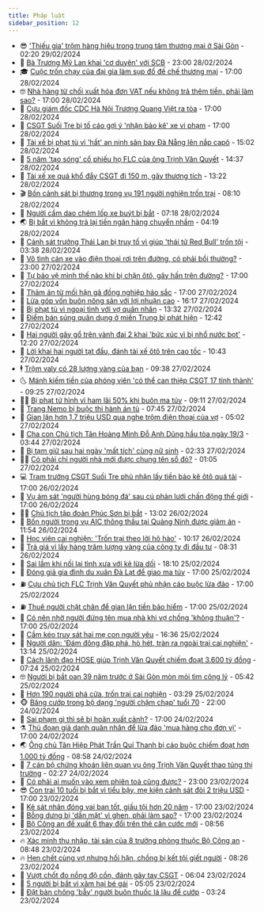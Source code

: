 ```yaml
---
title: Pháp luật
sidebar_position: 12
---
```


<!-- vnexpress-phap-luat:START -->
- 😎 [&#39;Thiếu gia&#39; trộm hàng hiệu trong trung tâm thương mại ở Sài Gòn](https://vnexpress.net/thieu-gia-trom-hang-hieu-trong-trung-tam-thuong-mai-o-sai-gon-4716547.html) - 02:20 29/02/2024
- 🥰 [Bà Trương Mỹ Lan khai &#39;cơ duyên&#39; với SCB](https://vnexpress.net/ba-truong-my-lan-khai-co-duyen-voi-scb-4714584.html) - 23:00 28/02/2024
- 🎓 [Cuộc trốn chạy của đại gia làm sụp đổ đế chế thương mại](https://vnexpress.net/cuoc-tron-chay-cua-dai-gia-lam-sup-do-de-che-thuong-mai-4716438.html) - 17:00 28/02/2024
- 🤓 [Nhà hàng từ chối xuất hóa đơn VAT nếu không trả thêm tiền, phải làm sao?](https://vnexpress.net/nha-hang-tu-choi-xuat-hoa-don-vat-neu-khong-tra-them-tien-phai-lam-sao-4716252.html) - 17:00 28/02/2024
- 🎊 [Cựu giám đốc CDC Hà Nội Trương Quang Việt ra tòa](https://vnexpress.net/cuu-giam-doc-cdc-ha-noi-truong-quang-viet-ra-toa-4716230.html) - 17:00 28/02/2024
- 🙉 [CSGT Suối Tre bị tố cáo gợi ý &#39;nhận bảo kê&#39; xe vi phạm](https://vnexpress.net/csgt-suoi-tre-bi-to-cao-goi-y-nhan-bao-ke-xe-vi-pham-4716122.html) - 17:00 28/02/2024
- 🤡 [Tài xế bị phạt tù vì &#39;hất&#39; an ninh sân bay Đà Nẵng lên nắp capô](https://vnexpress.net/tai-xe-bi-phat-tu-vi-hat-an-ninh-san-bay-da-nang-len-nap-capo-4716452.html) - 15:02 28/02/2024
- 🗽 [5 năm &#39;tạo sóng&#39; cổ phiếu họ FLC của ông Trịnh Văn Quyết](https://vnexpress.net/5-nam-tao-song-co-phieu-ho-flc-cua-ong-trinh-van-quyet-4716298.html) - 14:37 28/02/2024
- 🌋 [Tài xế xe quá khổ đẩy CSGT đi 150 m, gây thương tích](https://vnexpress.net/tai-xe-xe-qua-kho-day-csgt-di-150-m-gay-thuong-tich-4716440.html) - 13:22 28/02/2024
- 🎬 [Bốn cảnh sát bị thương trong vụ 191 người nghiện trốn trại](https://vnexpress.net/bon-canh-sat-bi-thuong-trong-vu-191-nguoi-nghien-tron-trai-4716272.html) - 08:10 28/02/2024
- 💯 [Người cầm dao chém lốp xe buýt bị bắt](https://vnexpress.net/nguoi-cam-dao-chem-lop-xe-buyt-bi-tam-giam-4716265.html) - 07:18 28/02/2024
- 🌏 [Bị bắt vì không trả lại tiền ngân hàng chuyển nhầm](https://vnexpress.net/bi-bat-vi-khong-tra-lai-tien-ngan-hang-chuyen-nham-4716240.html) - 04:19 28/02/2024
- 🌊 [Cảnh sát trưởng Thái Lan bị truy tố vì giúp &#39;thái tử Red Bull&#39; trốn tội](https://vnexpress.net/canh-sat-truong-thai-lan-bi-truy-to-vi-giup-thai-tu-red-bull-tron-toi-4716222.html) - 03:38 28/02/2024
- 💂 [Vô tình cán xe vào điện thoại rơi trên đường, có phải bồi thường?](https://vnexpress.net/vo-tinh-can-xe-vao-dien-thoai-roi-tren-duong-co-phai-boi-thuong-4715947.html) - 23:00 27/02/2024
- 🎡 [Tự bảo vệ mình thế nào khi bị chặn ôtô, gây hấn trên đường?](https://vnexpress.net/tu-bao-ve-minh-the-nao-khi-bi-chan-oto-gay-han-tren-duong-4716046.html) - 17:00 27/02/2024
- 🫶 [Thảm án từ mối hận gã đồng nghiệp háo sắc](https://vnexpress.net/tham-an-tu-moi-han-ga-dong-nghiep-hao-sac-4716005.html) - 17:00 27/02/2024
- 🐲 [Lừa góp vốn buôn nông sản với lợi nhuận cao](https://vnexpress.net/lua-gop-von-buon-nong-san-voi-loi-nhuan-cao-4716040.html) - 16:17 27/02/2024
- 🚀 [Bị phạt tù vì ngoại tình với vợ quân nhân](https://vnexpress.net/bi-phat-tu-vi-ngoai-tinh-voi-vo-quan-nhan-4716028.html) - 13:32 27/02/2024
- 🎊 [Điểm bán súng quân dụng ở miền Trung bị phát hiện](https://vnexpress.net/diem-ban-vu-khi-o-mien-trung-bi-phat-hien-4716021.html) - 12:42 27/02/2024
- 🤗 [Hai người gây gổ trên vành đai 2 khai &#39;bức xúc vì bị nhổ nước bọt&#39;](https://vnexpress.net/hai-nguoi-gay-go-tren-vanh-dai-2-khai-buc-xuc-vi-bi-nho-nuoc-bot-4716023.html) - 12:20 27/02/2024
- 🗽 [Lời khai hai người tạt đầu, đánh tài xế ôtô trên cao tốc](https://video.vnexpress.net/loi-khai-hai-nguoi-tat-dau-danh-tai-xe-oto-tren-cao-toc-4715991.html) - 10:43 27/02/2024
- 🕴 [Trộm valy có 28 lượng vàng của bạn](https://vnexpress.net/trom-valy-co-28-luong-vang-cua-ban-4715955.html) - 09:38 27/02/2024
- 🌜 [Mánh kiếm tiền của phóng viên &#39;có thể can thiệp CSGT 17 tỉnh thành&#39;](https://vnexpress.net/manh-kiem-tien-cua-phong-vien-co-the-can-thiep-csgt-17-tinh-thanh-4715847.html) - 09:25 27/02/2024
- 🧑‍🏫 [Bị phạt tử hình vì ham lãi 50% khi buôn ma túy](https://vnexpress.net/bi-phat-tu-hinh-vi-ham-lai-50-khi-buon-ma-tuy-4715916.html) - 09:11 27/02/2024
- 🦩 [Trang Nemo bị buộc thi hành án tù](https://vnexpress.net/trang-nemo-bi-buoc-thi-hanh-an-tu-4715879.html) - 07:45 27/02/2024
- 💼 [Gian lận hơn 1,7 triệu USD qua nghe trộm điện thoại của vợ](https://vnexpress.net/gian-lan-hon-1-7-trieu-usd-nho-nghe-trom-dien-thoai-cua-vo-4715775.html) - 05:02 27/02/2024
- 💫 [Cha con Chủ tịch Tân Hoàng Minh Đỗ Anh Dũng hầu tòa ngày 19/3](https://vnexpress.net/cha-con-chu-tich-tan-hoang-minh-do-anh-dung-hau-toa-ngay-19-3-4715739.html) - 03:44 27/02/2024
- 🦅 [Bị tạm giữ sau hai ngày &#39;mất tích&#39; cùng nữ sinh](https://vnexpress.net/bi-tam-giu-sau-hai-ngay-mat-tich-cung-nu-sinh-4715668.html) - 02:33 27/02/2024
- 🧑‍💻 [Có phải chỉ người nhà mới được chung tên sổ đỏ?](https://vnexpress.net/co-phai-chi-nguoi-nha-moi-duoc-chung-ten-so-do-4715144.html) - 01:05 27/02/2024
- 💻 [Trạm trưởng CSGT Suối Tre phủ nhận lấy tiền bảo kê ôtô quá tải](https://vnexpress.net/tram-truong-csgt-suoi-tre-phu-nhan-lay-tien-bao-ke-oto-qua-tai-4715612.html) - 17:00 26/02/2024
- 🤠 [Vụ ám sát &#39;người hùng bóng đá&#39; sau cú phản lưới chấn động thế giới](https://vnexpress.net/vu-am-sat-nguoi-hung-bong-da-sau-cu-phan-luoi-chan-dong-the-gioi-4715557.html) - 17:00 26/02/2024
- 🧑‍🏫 [Chủ tịch tập đoàn Phúc Sơn bị bắt](https://vnexpress.net/dai-gia-hau-phao-bi-bat-4715600.html) - 13:02 26/02/2024
- 🌈 [Bốn người trong vụ AIC thông thầu tại Quảng Ninh được giảm án](https://vnexpress.net/bon-nguoi-trong-vu-aic-thong-thau-tai-quang-ninh-duoc-giam-an-4715586.html) - 11:54 26/02/2024
- 🌮 [Học viên cai nghiện: &#39;Trốn trại theo lời hô hào&#39;](https://vnexpress.net/tran-tinh-cua-nguoi-tron-trai-cai-nghien-o-soc-trang-4715479.html) - 10:17 26/02/2024
- 🐲 [Trả giá vì lấy hàng trăm lượng vàng của công ty đi đầu tư](https://vnexpress.net/tra-gia-vi-lay-hang-tram-luong-vang-cua-cong-ty-di-dau-tu-4715455.html) - 08:31 26/02/2024
- 🧰 [Sai lầm khi nối lại tình xưa với kẻ lừa dối](https://vnexpress.net/sai-lam-khi-noi-lai-tinh-xua-voi-ke-lua-doi-4715127.html) - 18:10 25/02/2024
- 💄 [Đóng giả gia đình du xuân Đà Lạt để giao ma túy](https://vnexpress.net/dong-gia-gia-dinh-du-xuan-da-lat-de-giao-ma-tuy-4715180.html) - 17:00 25/02/2024
- ⛽️ [Cựu chủ tịch FLC Trịnh Văn Quyết phủ nhận cáo buộc lừa đảo](https://vnexpress.net/cuu-chu-tich-flc-trinh-van-quyet-phu-nhan-cao-buoc-lua-dao-4715177.html) - 17:00 25/02/2024
- ⛽️ [Thuê người chặt chân để gian lận tiền bảo hiểm](https://vnexpress.net/thue-nguoi-chat-chan-de-gian-lan-tien-bao-hiem-4715157.html) - 17:00 25/02/2024
- 💂 [Có nên nhờ người đứng tên mua nhà khi vợ chồng &#39;không thuận&#39;?](https://vnexpress.net/co-nen-nho-nguoi-dung-ten-mua-nha-khi-vo-chong-khong-thuan-4714640.html) - 17:00 25/02/2024
- 🤔 [Cầm kéo truy sát hai mẹ con người yêu](https://vnexpress.net/truy-sat-hai-me-con-nguoi-yeu-4715239.html) - 16:36 25/02/2024
- 🧐 [Người dân: &#39;Đám đông đập phá, hò hét, tràn ra ngoài trại cai nghiện&#39;](https://vnexpress.net/nguoi-dan-dam-dong-dap-pha-ho-het-tran-ra-ngoai-trai-cai-nghien-4715202.html) - 13:14 25/02/2024
- 🎃 [Cách lãnh đạo HOSE giúp Trịnh Văn Quyết chiếm đoạt 3.600 tỷ đồng](https://vnexpress.net/cach-lanh-dao-hose-giup-trinh-van-quyet-chiem-doat-3-600-ty-dong-4715087.html) - 07:24 25/02/2024
- 🤓 [Người bị bắt oan 39 năm trước ở Sài Gòn mòn mỏi tìm công lý](https://vnexpress.net/nguoi-bi-bat-oan-39-nam-truoc-o-sai-gon-mon-moi-tim-cong-ly-4714961.html) - 05:42 25/02/2024
- 💃 [Hơn 190 người phá cửa, trốn trại cai nghiện](https://vnexpress.net/gan-200-nguoi-tron-trai-cai-nghiem-ma-tuy-4715110.html) - 03:29 25/02/2024
- 🐵 [Băng cướp trong bộ dạng &#39;người chậm chạp&#39; tuổi 70](https://vnexpress.net/bang-cuop-trong-bo-dang-nguoi-cham-chap-tuoi-70-4714799.html) - 22:00 24/02/2024
- 🤖 [Sai phạm gì thì sẽ bị hoãn xuất cảnh?](https://vnexpress.net/sai-pham-gi-thi-se-bi-hoan-xuat-canh-4714717.html) - 17:00 24/02/2024
- ⚗️ [Thủ đoạn giả danh quân nhân để lừa đảo &#39;mua hàng cho đơn vị&#39;](https://vnexpress.net/thu-doan-gia-danh-quan-nhan-de-lua-dao-mua-hang-cho-don-vi-4714587.html) - 17:00 24/02/2024
- 🌏 [Ông chủ Tân Hiệp Phát Trần Quí Thanh bị cáo buộc chiếm đoạt hơn 1.000 tỷ đồng](https://vnexpress.net/ong-chu-tan-hiep-phat-tran-qui-thanh-bi-cao-buoc-chiem-doat-hon-1-000-ty-dong-4714952.html) - 08:58 24/02/2024
- 🦆 [7 cán bộ chứng khoán liên quan vụ ông Trịnh Văn Quyết thao túng thị trường](https://vnexpress.net/7-can-bo-chung-khoan-lien-quan-vu-chu-tich-flc-trinh-van-quyet-thao-tung-thi-truong-4714861.html) - 02:27 24/02/2024
- 🐎 [Có phải ai muốn vào xem phiên toà cũng được?](https://vnexpress.net/co-phai-ai-muon-vao-xem-phien-toa-cung-duoc-4714695.html) - 23:00 23/02/2024
- 😎 [Con trai 10 tuổi bị bắt vì tiểu bậy, mẹ kiện cảnh sát đòi 2 triệu USD](https://vnexpress.net/con-trai-10-tuoi-bi-bat-vi-tieu-bay-me-kien-canh-sat-doi-2-trieu-usd-4714796.html) - 17:00 23/02/2024
- 💪 [Kẻ sát nhân đóng vai bạn tốt, giấu tội hơn 20 năm](https://vnexpress.net/ke-sat-nhan-dong-vai-ban-tot-giau-toi-hon-20-nam-4714740.html) - 17:00 23/02/2024
- 🤡 [Bỗng dưng bị &#39;dằn mặt&#39; vì ghen, phải làm sao?](https://vnexpress.net/bong-dung-bi-dan-mat-vi-ghen-phai-lam-sao-4714558.html) - 17:00 23/02/2024
- 🌁 [Bộ Công an đề xuất 6 thay đổi trên thẻ căn cước mới](https://vnexpress.net/bo-cong-an-de-xuat-6-thay-doi-tai-the-can-cuoc-moi-4714446.html) - 08:56 23/02/2024
- 🔥 [Xác minh thu nhập, tài sản của 8 trưởng phòng thuộc Bộ Công an](https://vnexpress.net/xac-minh-thu-nhap-tai-san-cua-8-truong-phong-thuoc-bo-cong-an-4714578.html) - 08:48 23/02/2024
- 🔥 [Hẹn chết cùng vợ nhưng hối hận, chồng bị kết tội giết người](https://vnexpress.net/hen-chet-cung-vo-nhung-hoi-han-chong-bi-ket-toi-giet-nguoi-4714528.html) - 08:26 23/02/2024
- 👺 [Vượt chốt đo nồng độ cồn, đánh gãy tay CSGT](https://vnexpress.net/vuot-chot-do-nong-do-con-danh-gay-tay-csgt-4714553.html) - 06:04 23/02/2024
- 🎊 [5 người bị bắt vì xâm hại bé gái](https://vnexpress.net/5-nguoi-bi-bat-vi-xam-hai-be-gai-4714540.html) - 05:05 23/02/2024
- 🎊 [Đặt bàn chông &#39;bẫy&#39; người buôn thuốc lá lậu để cướp](https://vnexpress.net/dat-ban-chong-bay-nguoi-buon-thuoc-la-lau-de-cuop-4714425.html) - 03:24 23/02/2024<!-- vnexpress-phap-luat:END -->
